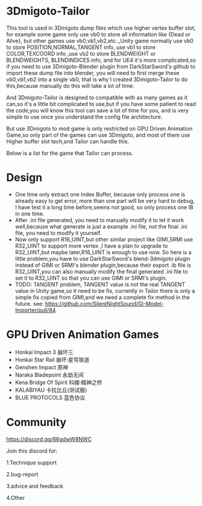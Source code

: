 # 3Dmigoto-Tailor

This tool is used in 3Dmigoto dump files which use higher vertex buffer slot,
for example some game only use vb0 to store all information like {Dead or Alive},
but other games use vb0,vb1,vb2,etc..,Unity game normally use vb0 to store POSITION,NORMAL,TANGENT info,
use vb1 to store COLOR,TEXCOORD info ,use vb2 to store BLENDWEIGHT or BLENDWEIGHTS, BLENDINDICES info,
and for UE4 it's more complicated,so if you need to use 3Dmigoto-Blender plugin from DarkStarSword's github
to import these dump file into blender, you will need to first merge these vb0,vb1,vb2 into a single vb0,
that is why I created 3Dmigoto-Tailor to do this,because manually do this will take a lot of time.

And 3Dmigoto-Tailor is designed to compatible with as many games as it can,so it's a little bit complicated
to use,but if you have some patient to read the code,you will know this tool can save a lot of time for you,
and is very simple to use once you understand the config file architecture.

But use 3Dmigoto to mod game is only restricted on GPU Driven Animation Game,so only part of the games 
can use 3Dmigoto, and most of them use Higher buffer slot tech,and Tailor can handle this.

Below is a list for the game that Tailor can process.

# Design
 - One time only extract one Index Buffer, because only process one is already easy to get error,
more than one part will be very hard to debug, I have test it a long time before,seems not good, so only
process one IB in one time.
 - After .ini file generated, you need to manually modify it to let it work well,because what generate is
just a example .ini file, not the final .ini file, you need to modify it yourself.
 - Now only support R16_UINT,but other similar project like GIMI,SRMI use R32_UINT to support more
vertex ,I have a plan to upgrade to R32_UINT,but maybe later,R16_UINT is enough to use now.
So here is a little problem,you have to use DarkStarSword's blend-3dmigoto plugin instead of
GIMI or SRMI's blender plugin,because their export .ib file is R32_UINT,you can also manually
modify the final generated .ini file to set it to R32_UINT so that you can use GIMI or SRMI's plugin.
 - TODO: TANGENT problem, TANGENT value is not the real TANGENT value in Unity game,so it need to be fix,
currently in Tailor there is only a simple fix copied from GIMI,and we need a complete fix method 
in the future.
see: https://github.com/SilentNightSound/GI-Model-Importer/pull/84

# GPU Driven Animation Games
 - Honkai Impact 3 崩坏三 
 - Honkai Star Rail 崩坏:星穹铁道 
 - Genshen Impact 原神 
 - Naraka Bladepoint 永劫无间 
 - Kena Bridge Of Spirit 科娜:精神之桥 
 - KALABIYAU 卡拉比丘(测试服) 
 - BLUE PROTOCOLS 蓝色协议

# Community

https://discord.gg/66gdwW8NWC

Join this discord for:

1.Technique support

2.bug-report

3.advice and feedback

4.Other





